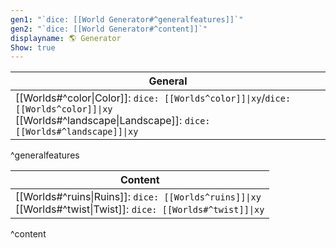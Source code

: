 ```yaml
---
gen1: "`dice: [[World Generator#^generalfeatures]]`"
gen2: "`dice: [[World Generator#^content]]`"
displayname: 🌎 Generator
Show: true
---
```


| General |
| ---- |
| [[Worlds#^color\|Color]]: `dice: [[Worlds^color]]\|xy`/`dice: [[Worlds^color]]\|xy`<br>[[Worlds#^landscape\|Landscape]]: `dice: [[Worlds#^landscape]]\|xy` |
^generalfeatures

| Content |
| ---- |
| [[Worlds#^ruins\|Ruins]]: `dice: [[Worlds^ruins]]\|xy`<br>[[Worlds#^twist\|Twist]]: `dice: [[Worlds#^twist]]\|xy` |
^content